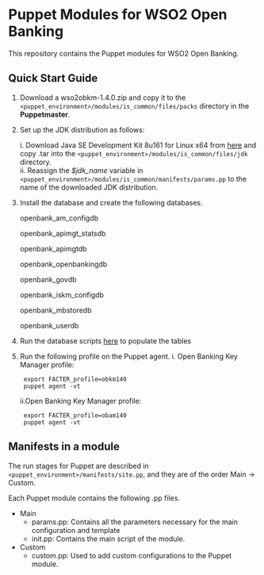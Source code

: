 # Puppet Modules for WSO2 Open Banking

This repository contains the Puppet modules for WSO2 Open Banking.

## Quick Start Guide

1. Download a wso2obkm-1.4.0.zip and copy it to the `<puppet_environment>/modules/is_common/files/packs` directory in the **Puppetmaster**.

2. Set up the JDK distribution as follows:

	i. Download Java SE Development Kit 8u161 for Linux x64 from [here](https://www.oracle.com/technetwork/java/javase/downloads/java-archive-javase8-2177648.html) and copy .tar into the `<puppet_environment>/modules/is_common/files/jdk` directory.<br>
	ii. Reassign the *$jdk_name* variable in `<puppet_environment>/modules/is_common/manifests/params.pp` to the name of the downloaded JDK distribution.

3. Install the database and create the following databases.

	openbank_am_configdb  

	openbank_apimgt_statsdb

	openbank_apimgtdb

	openbank_openbankingdb

	openbank_govdb

	openbank_iskm_configdb       

	openbank_mbstoredb

	openbank_userdb

4. Run the database scripts [here](https://docs.wso2.com/display/OB140/Configuring+Databases) to populate the tables

5. Run the following profile on the Puppet agent.
	i. Open Banking Key Manager profile:
	
		export FACTER_profile=obkm140
		puppet agent -vt

	ii.Open Banking Key Manager profile:
	
		export FACTER_profile=obam140
		puppet agent -vt

## Manifests in a module

The run stages for Puppet are described in `<puppet_environment>/manifests/site.pp`, and they are of the order Main -> Custom.

Each Puppet module contains the following .pp files.

* Main
	* params.pp: Contains all the parameters necessary for the main configuration and template
	* init.pp: Contains the main script of the module.
* Custom
	* custom.pp: Used to add custom configurations to the Puppet module.	
